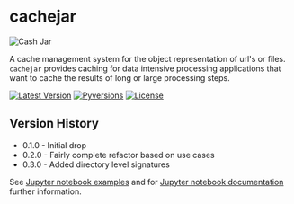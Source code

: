 # cachejar
![Cash Jar](images/cachejar.png "A cache for processed files")

A cache management system for the object representation of url's or files.  `cachejar` provides caching for data intensive processing applications that want to cache the results of long or large processing steps.

[![Latest Version](https://img.shields.io/pypi/pyversions/cachejar.svg)](https://pypi.python.org/pypi/cachejar)
[![Pyversions](https://img.shields.io/pypi/v/cachejar.svg)](https://pypi.python.org/pypi/cachejar) 
[![License](https://pypip.in/license/cachejar/badge.svg)](https://pypi.python.org/pypi/cachejar/)

## Version History
* 0.1.0 - Initial drop
* 0.2.0 - Fairly complete refactor based on use cases
* 0.3.0 - Added directory level signatures

See [Jupyter notebook examples](notebooks/example.ipynb) and for [Jupyter notebook documentation](notebooks/documentation.ipynb) further information.